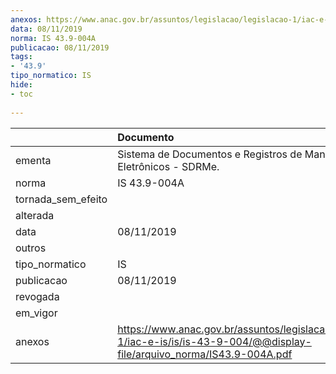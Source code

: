 ```yaml
---
anexos: https://www.anac.gov.br/assuntos/legislacao/legislacao-1/iac-e-is/is/is-43-9-004/@@display-file/arquivo_norma/IS43.9-004A.pdf
data: 08/11/2019
norma: IS 43.9-004A
publicacao: 08/11/2019
tags:
- '43.9'
tipo_normatico: IS
hide: 
- toc 
 
---
```


|                    | Documento                                                                                                                     |
|:-------------------|:------------------------------------------------------------------------------------------------------------------------------|
| ementa             | Sistema de Documentos e Registros de Manutenção Eletrônicos - SDRMe.                                                          |
| norma              | IS 43.9-004A                                                                                                                  |
| tornada_sem_efeito |                                                                                                                               |
| alterada           |                                                                                                                               |
| data               | 08/11/2019                                                                                                                    |
| outros             |                                                                                                                               |
| tipo_normatico     | IS                                                                                                                            |
| publicacao         | 08/11/2019                                                                                                                    |
| revogada           |                                                                                                                               |
| em_vigor           |                                                                                                                               |
| anexos             | https://www.anac.gov.br/assuntos/legislacao/legislacao-1/iac-e-is/is/is-43-9-004/@@display-file/arquivo_norma/IS43.9-004A.pdf |